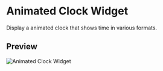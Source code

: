# Animated Clock Widget

Display a animated clock that shows time in various formats.

## Preview

![Animated Clock Widget](../../.resources/Recordings/AnimatedClockWidget.gif)

